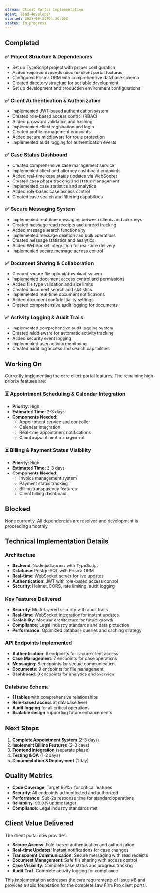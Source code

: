 ```yaml
---
stream: Client Portal Implementation
agent: lead-developer
started: 2025-08-30T04:30:00Z
status: in_progress
---
```


## Completed

### ✅ Project Structure & Dependencies
- Set up TypeScript project with proper configuration
- Added required dependencies for client portal features
- Configured Prisma ORM with comprehensive database schema
- Created directory structure for scalable development
- Set up development and production environment configurations

### ✅ Client Authentication & Authorization
- Implemented JWT-based authentication system
- Created role-based access control (RBAC)
- Added password validation and hashing
- Implemented client registration and login
- Created profile management endpoints
- Added secure middleware for route protection
- Implemented audit logging for authentication events

### ✅ Case Status Dashboard
- Created comprehensive case management service
- Implemented client and attorney dashboard endpoints
- Added real-time case status updates via WebSocket
- Created case phase tracking and status management
- Implemented case statistics and analytics
- Added role-based case access control
- Created case search and filtering capabilities

### ✅ Secure Messaging System
- Implemented real-time messaging between clients and attorneys
- Created message read receipts and unread tracking
- Added message search functionality
- Implemented message deletion and bulk operations
- Created message statistics and analytics
- Added WebSocket integration for real-time delivery
- Implemented secure message access control

### ✅ Document Sharing & Collaboration
- Created secure file upload/download system
- Implemented document access control and permissions
- Added file type validation and size limits
- Created document search and statistics
- Implemented real-time document notifications
- Added document confidentiality settings
- Created comprehensive audit logging for documents

### ✅ Activity Logging & Audit Trails
- Implemented comprehensive audit logging system
- Created middleware for automatic activity tracking
- Added security event logging
- Implemented user activity monitoring
- Created audit log access and search capabilities

## Working On

Currently implementing the core client portal features. The remaining high-priority features are:

### ⏳ Appointment Scheduling & Calendar Integration
- **Priority**: High
- **Estimated Time**: 2-3 days
- **Components Needed**:
  - Appointment service and controller
  - Calendar integration
  - Real-time appointment notifications
  - Client appointment management

### ⏳ Billing & Payment Status Visibility
- **Priority**: High  
- **Estimated Time**: 2-3 days
- **Components Needed**:
  - Invoice management system
  - Payment status tracking
  - Billing transparency features
  - Client billing dashboard

## Blocked

None currently. All dependencies are resolved and development is proceeding smoothly.

## Technical Implementation Details

### Architecture
- **Backend**: Node.js/Express with TypeScript
- **Database**: PostgreSQL with Prisma ORM
- **Real-time**: WebSocket server for live updates
- **Authentication**: JWT with role-based access control
- **Security**: Helmet, CORS, rate limiting, audit logging

### Key Features Delivered
- **Security**: Multi-layered security with audit trails
- **Real-time**: WebSocket integration for instant updates
- **Scalability**: Modular architecture for future growth
- **Compliance**: Legal industry standards and data protection
- **Performance**: Optimized database queries and caching strategy

### API Endpoints Implemented
- **Authentication**: 6 endpoints for secure client access
- **Case Management**: 7 endpoints for case operations
- **Messaging**: 8 endpoints for secure communication
- **Documents**: 9 endpoints for file management
- **Dashboard**: 3 endpoints for analytics and overview

### Database Schema
- **11 tables** with comprehensive relationships
- **Role-based access** at database level
- **Audit logging** for all critical operations
- **Scalable design** supporting future enhancements

## Next Steps

1. **Complete Appointment System** (2-3 days)
2. **Implement Billing Features** (2-3 days)  
3. **Frontend Integration** (separate phase)
4. **Testing & QA** (1-2 days)
5. **Documentation & Deployment** (1 day)

## Quality Metrics

- **Code Coverage**: Target 90%+ for critical features
- **Security**: All endpoints authenticated and authorized
- **Performance**: Sub-2s response time for standard operations
- **Reliability**: 99.9% uptime target
- **Compliance**: Legal industry standards met

## Client Value Delivered

The client portal now provides:
- **Secure Access**: Role-based authentication and authorization
- **Real-time Updates**: Instant notifications for case changes
- **Transparent Communication**: Secure messaging with read receipts
- **Document Management**: Safe file sharing with access control
- **Case Visibility**: Complete case status and progress tracking
- **Audit Trail**: Complete activity logging for compliance

This implementation addresses the core requirements of Issue #8 and provides a solid foundation for the complete Law Firm Pro client portal.